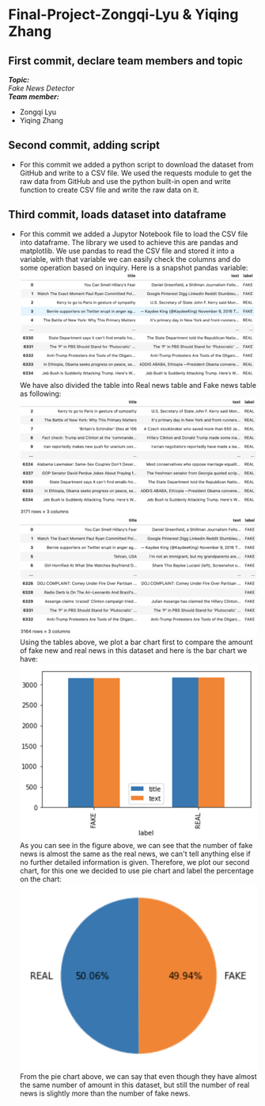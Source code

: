 ﻿# Final-Project-Zongqi-Lyu & Yiqing Zhang
## First commit, declare team members and topic
***Topic:***  
*Fake News Detector*   
***Team member:***  
- Zongqi Lyu  
- Yiqing Zhang  
  
## Second commit, adding script  
- For this commit we added a python script to download the dataset from GitHub and write to a CSV file.
We used the requests module to get the raw data from GitHub and use the python built-in open and write
function to create CSV file and write the raw data on it.
## Third commit, loads dataset into dataframe
- For this commit we added a Jupytor Notebook file to load the CSV file into dataframe. The library we used to achieve this are pandas and matplotlib. We use pandas to read the CSV file and stored it into a variable, with that variable we can easily check the columns and do some operation based on inquiry. Here is a snapshot pandas variable: ![Pandas Variable](snapshot/PandasVariable.png)  
We have also divided the table into Real news table and Fake news table as following:
![Real News Table](snapshot/RealNews.png)  
![Fake News Table](snapshot/FakeNews.png)  
Using the tables above, we plot a bar chart first to compare the amount of fake new and real news in this dataset and here is the bar chart we have:
![Bar Chart](snapshot/BarChart.png)  
As you can see in the figure above, we can see that the number of fake news is almost the same as the real news, we can't tell anything else if no further detailed information is given. Therefore, we plot our second chart, for this one we decided to use pie chart and label the percentage on the chart:
![Pie Chart](snapshot/PieChart.png)  
From the pie chart above, we can say that even though they have almost the same number of amount in this dataset, but still the number of real news is slightly more than the number of fake news.
